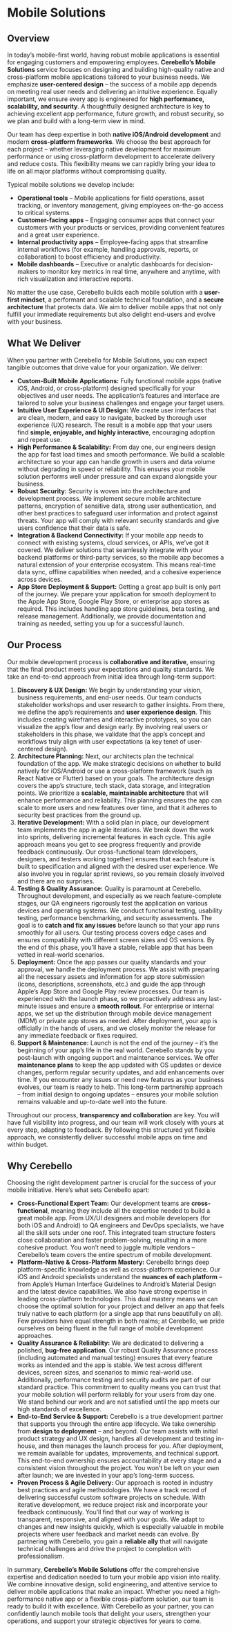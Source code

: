 # Mobile Solutions

## Overview

In today’s mobile-first world, having robust mobile applications is essential for engaging customers and empowering employees. **Cerebello’s Mobile Solutions** service focuses on designing and building high-quality native and cross-platform mobile applications tailored to your business needs. We emphasize **user-centered design** – the success of a mobile app depends on meeting real user needs and delivering an intuitive experience. Equally important, we ensure every app is engineered for **high performance, scalability, and security**. A thoughtfully designed architecture is key to achieving excellent app performance, future growth, and robust security, so we plan and build with a long-term view in mind.

Our team has deep expertise in both **native iOS/Android development** and modern **cross-platform frameworks**. We choose the best approach for each project – whether leveraging native development for maximum performance or using cross-platform development to accelerate delivery and reduce costs. This flexibility means we can rapidly bring your idea to life on all major platforms without compromising quality.

Typical mobile solutions we develop include:

- **Operational tools** – Mobile applications for field operations, asset tracking, or inventory management, giving employees on-the-go access to critical systems.
- **Customer-facing apps** – Engaging consumer apps that connect your customers with your products or services, providing convenient features and a great user experience.
- **Internal productivity apps** – Employee-facing apps that streamline internal workflows (for example, handling approvals, reports, or collaboration) to boost efficiency and productivity.
- **Mobile dashboards** – Executive or analytic dashboards for decision-makers to monitor key metrics in real time, anywhere and anytime, with rich visualization and interactive reports.

No matter the use case, Cerebello builds each mobile solution with a **user-first mindset**, a performant and scalable technical foundation, and a **secure architecture** that protects data. We aim to deliver mobile apps that not only fulfill your immediate requirements but also delight end-users and evolve with your business.

## What We Deliver

When you partner with Cerebello for Mobile Solutions, you can expect tangible outcomes that drive value for your organization. We deliver:

- **Custom-Built Mobile Applications:** Fully functional mobile apps (native iOS, Android, or cross-platform) designed specifically for your objectives and user needs. The application’s features and interface are tailored to solve your business challenges and engage your target users.
- **Intuitive User Experience & UI Design:** We create user interfaces that are clean, modern, and easy to navigate, backed by thorough user experience (UX) research. The result is a mobile app that your users find **simple, enjoyable, and highly interactive**, encouraging adoption and repeat use.
- **High Performance & Scalability:** From day one, our engineers design the app for fast load times and smooth performance. We build a scalable architecture so your app can handle growth in users and data volume without degrading in speed or reliability. This ensures your mobile solution performs well under pressure and can expand alongside your business.
- **Robust Security:** Security is woven into the architecture and development process. We implement secure mobile architecture patterns, encryption of sensitive data, strong user authentication, and other best practices to safeguard user information and protect against threats. Your app will comply with relevant security standards and give users confidence that their data is safe.
- **Integration & Backend Connectivity:** If your mobile app needs to connect with existing systems, cloud services, or APIs, we’ve got it covered. We deliver solutions that seamlessly integrate with your backend platforms or third-party services, so the mobile app becomes a natural extension of your enterprise ecosystem. This means real-time data sync, offline capabilities when needed, and a cohesive experience across devices.
- **App Store Deployment & Support:** Getting a great app built is only part of the journey. We prepare your application for smooth deployment to the Apple App Store, Google Play Store, or enterprise app stores as required. This includes handling app store guidelines, beta testing, and release management. Additionally, we provide documentation and training as needed, setting you up for a successful launch.

## Our Process

Our mobile development process is **collaborative and iterative**, ensuring that the final product meets your expectations and quality standards. We take an end-to-end approach from initial idea through long-term support:

1. **Discovery & UX Design:** We begin by understanding your vision, business requirements, and end-user needs. Our team conducts stakeholder workshops and user research to gather insights. From there, we define the app’s requirements and **user experience design**. This includes creating wireframes and interactive prototypes, so you can visualize the app’s flow and design early. By involving real users or stakeholders in this phase, we validate that the app’s concept and workflows truly align with user expectations (a key tenet of user-centered design).
2. **Architecture Planning:** Next, our architects plan the technical foundation of the app. We make strategic decisions on whether to build natively for iOS/Android or use a cross-platform framework (such as React Native or Flutter) based on your goals. The architecture design covers the app’s structure, tech stack, data storage, and integration points. We prioritize a **scalable, maintainable architecture** that will enhance performance and reliability. This planning ensures the app can scale to more users and new features over time, and that it adheres to security best practices from the ground up.
3. **Iterative Development:** With a solid plan in place, our development team implements the app in agile iterations. We break down the work into sprints, delivering incremental features in each cycle. This agile approach means you get to see progress frequently and provide feedback continuously. Our cross-functional team (developers, designers, and testers working together) ensures that each feature is built to specification and aligned with the desired user experience. We also involve you in regular sprint reviews, so you remain closely involved and there are no surprises.
4. **Testing & Quality Assurance:** Quality is paramount at Cerebello. Throughout development, and especially as we reach feature-complete stages, our QA engineers rigorously test the application on various devices and operating systems. We conduct functional testing, usability testing, performance benchmarking, and security assessments. The goal is to **catch and fix any issues** before launch so that your app runs smoothly for all users. Our testing process covers edge cases and ensures compatibility with different screen sizes and OS versions. By the end of this phase, you’ll have a stable, reliable app that has been vetted in real-world scenarios.
5. **Deployment:** Once the app passes our quality standards and your approval, we handle the deployment process. We assist with preparing all the necessary assets and information for app store submission (icons, descriptions, screenshots, etc.) and guide the app through Apple’s App Store and Google Play review processes. Our team is experienced with the launch phase, so we proactively address any last-minute issues and ensure a **smooth rollout**. For enterprise or internal apps, we set up the distribution through mobile device management (MDM) or private app stores as needed. After deployment, your app is officially in the hands of users, and we closely monitor the release for any immediate feedback or fixes required.
6. **Support & Maintenance:** Launch is not the end of the journey – it’s the beginning of your app’s life in the real world. Cerebello stands by you post-launch with ongoing support and maintenance services. We offer **maintenance plans** to keep the app updated with OS updates or device changes, perform regular security updates, and add enhancements over time. If you encounter any issues or need new features as your business evolves, our team is ready to help. This long-term partnership approach – from initial design to ongoing updates – ensures your mobile solution remains valuable and up-to-date well into the future.

Throughout our process, **transparency and collaboration** are key. You will have full visibility into progress, and our team will work closely with yours at every step, adapting to feedback. By following this structured yet flexible approach, we consistently deliver successful mobile apps on time and within budget.

## Why Cerebello

Choosing the right development partner is crucial for the success of your mobile initiative. Here’s what sets Cerebello apart:

- **Cross-Functional Expert Team:** Our development teams are **cross-functional**, meaning they include all the expertise needed to build a great mobile app. From UX/UI designers and mobile developers (for both iOS and Android) to QA engineers and DevOps specialists, we have all the skill sets under one roof. This integrated team structure fosters close collaboration and faster problem-solving, resulting in a more cohesive product. You won’t need to juggle multiple vendors – Cerebello’s team covers the entire spectrum of mobile development.
- **Platform-Native & Cross-Platform Mastery:** Cerebello brings deep platform-specific knowledge as well as cross-platform experience. Our iOS and Android specialists understand the **nuances of each platform** – from Apple’s Human Interface Guidelines to Android’s Material Design and the latest device capabilities. We also have strong expertise in leading cross-platform technologies. This dual mastery means we can choose the optimal solution for your project and deliver an app that feels truly native to each platform (or a single app that runs beautifully on all). Few providers have equal strength in both realms; at Cerebello, we pride ourselves on being fluent in the full range of mobile development approaches.
- **Quality Assurance & Reliability:** We are dedicated to delivering a polished, **bug-free application**. Our robust Quality Assurance process (including automated and manual testing) ensures that every feature works as intended and the app is stable. We test across different devices, screen sizes, and scenarios to mimic real-world use. Additionally, performance testing and security audits are part of our standard practice. This commitment to quality means you can trust that your mobile solution will perform reliably for your users from day one. We stand behind our work and are not satisfied until the app meets our high standards of excellence.
- **End-to-End Service & Support:** Cerebello is a true development partner that supports you through the entire app lifecycle. We take ownership from **design to deployment** – and beyond. Our team assists with initial product strategy and UX design, handles all development and testing in-house, and then manages the launch process for you. After deployment, we remain available for updates, improvements, and technical support. This end-to-end ownership ensures accountability at every stage and a consistent vision throughout the project. You won’t be left on your own after launch; we are invested in your app’s long-term success.
- **Proven Process & Agile Delivery:** Our approach is rooted in industry best practices and agile methodologies. We have a track record of delivering successful custom software projects on schedule. With iterative development, we reduce project risk and incorporate your feedback continuously. You’ll find that our way of working is transparent, responsive, and aligned with your goals. We adapt to changes and new insights quickly, which is especially valuable in mobile projects where user feedback and market needs can evolve. By partnering with Cerebello, you gain a **reliable ally** that will navigate technical challenges and drive the project to completion with professionalism.

In summary, **Cerebello’s Mobile Solutions** offer the comprehensive expertise and dedication needed to turn your mobile app vision into reality. We combine innovative design, solid engineering, and attentive service to deliver mobile applications that make an impact. Whether you need a high-performance native app or a flexible cross-platform solution, our team is ready to build it with excellence. With Cerebello as your partner, you can confidently launch mobile tools that delight your users, strengthen your operations, and support your strategic objectives for years to come.
